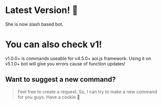 # Latest Version! 🧋
She is now slash based bot.

# You can also check v1!
v1.0.0+ is commands useable for v4.5.0+ aoi.js framework. Using it on v5.1.0+ bot will give you errors cause of function updates!

## Want to suggest a new command?
> Feel free to create a request. So, I can try to make a new command for you guys. Have a cookie 🍪
